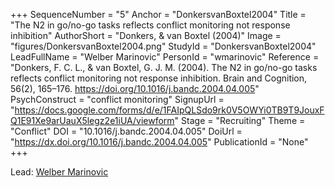 +++
SequenceNumber = "5"
Anchor = "DonkersvanBoxtel2004"
Title = "The N2 in go/no-go tasks reflects conflict monitoring not response inhibition"
AuthorShort = "Donkers, & van Boxtel (2004)"
Image = "figures/DonkersvanBoxtel2004.png"
StudyId = "DonkersvanBoxtel2004"
LeadFullName = "Welber Marinovic"
PersonId = "wmarinovic"
Reference = "Donkers, F. C. L., & van Boxtel, G. J. M. (2004). The N2 in go/no-go tasks reflects conflict monitoring not response inhibition. Brain and Cognition, 56(2), 165–176. https://doi.org/10.1016/j.bandc.2004.04.005"
PsychConstruct = "conflict monitoring"
SignupUrl = "https://docs.google.com/forms/d/e/1FAIpQLSdo9rk0V5OWYi0TB9T9JouxFQ1E91Xe9arUauX5legz2e1iUA/viewform"
Stage = "Recruiting"
Theme = "Conflict"
DOI = "10.1016/j.bandc.2004.04.005"
DoiUrl = "https://dx.doi.org/10.1016/j.bandc.2004.04.005"
PublicationId = "None"
+++

Lead: [Welber Marinovic](/people/#wmarinovic)